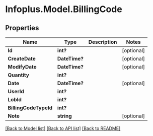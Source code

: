 # Infoplus.Model.BillingCode
## Properties

Name | Type | Description | Notes
------------ | ------------- | ------------- | -------------
**Id** | **int?** |  | [optional] 
**CreateDate** | **DateTime?** |  | [optional] 
**ModifyDate** | **DateTime?** |  | [optional] 
**Quantity** | **int?** |  | 
**Date** | **DateTime?** |  | [optional] 
**UserId** | **int?** |  | 
**LobId** | **int?** |  | 
**BillingCodeTypeId** | **int?** |  | 
**Note** | **string** |  | [optional] 

[[Back to Model list]](../README.md#documentation-for-models) [[Back to API list]](../README.md#documentation-for-api-endpoints) [[Back to README]](../README.md)

